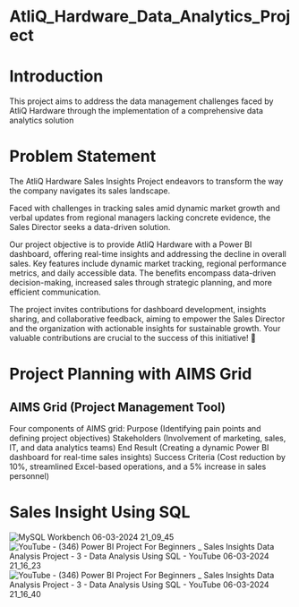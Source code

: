 # AtliQ_Hardware_Data_Analytics_Project

# Introduction
This project aims to address the data management challenges faced by AtliQ Hardware through the implementation of a comprehensive data analytics solution

# Problem Statement
The AtliQ Hardware Sales Insights Project endeavors to transform the way the company navigates its sales landscape. 

Faced with challenges in tracking sales amid dynamic market growth and verbal updates from regional managers lacking concrete evidence, the Sales Director seeks a data-driven solution. 

Our project objective is to provide AtliQ Hardware with a Power BI dashboard, offering real-time insights and addressing the decline in overall sales. Key features include dynamic market tracking, regional performance metrics, and daily accessible data. The benefits encompass data-driven decision-making, increased sales through strategic planning, and more efficient communication.

The project invites contributions for dashboard development, insights sharing, and collaborative feedback, aiming to empower the Sales Director and the organization with actionable insights for sustainable growth. Your valuable contributions are crucial to the success of this initiative! 🚀

# Project Planning with AIMS Grid
## AIMS Grid (Project Management Tool)
Four components of AIMS grid:
Purpose (Identifying pain points and defining project objectives)
Stakeholders (Involvement of marketing, sales, IT, and data analytics teams)
End Result (Creating a dynamic Power BI dashboard for real-time sales insights) 
Success Criteria (Cost reduction by 10%, streamlined Excel-based operations, and a 5% increase in sales personnel)

# Sales Insight Using SQL 

![MySQL Workbench 06-03-2024 21_09_45](https://github.com/Prajjwal011/AtliQ_Hardware_Data_Analytics_Project/assets/140709421/423a9e7c-8389-4430-bc50-6e268b604a2d)
![YouTube - (346) Power BI Project For Beginners _ Sales Insights Data Analysis Project - 3 - Data Analysis Using SQL - YouTube 06-03-2024 21_16_23](https://github.com/Prajjwal011/AtliQ_Hardware_Data_Analytics_Project/assets/140709421/de70c621-1919-41b4-91b9-52fd33cd2d39)
![YouTube - (346) Power BI Project For Beginners _ Sales Insights Data Analysis Project - 3 - Data Analysis Using SQL - YouTube 06-03-2024 21_16_40](https://github.com/Prajjwal011/AtliQ_Hardware_Data_Analytics_Project/assets/140709421/1deb382e-434d-4acb-9195-c237c3a42312)




